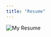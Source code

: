 ```yaml
---
title: "Resume"
---
```

![My Resume](https://github.com/MuradhaMalik/pocketstream/blob/main/Files/Murad's%20Resume-1.png?raw=true "This is my Resume as of 12-13-2022")
